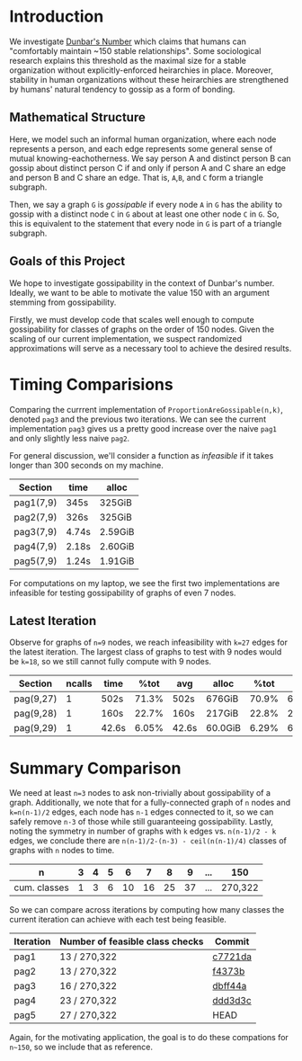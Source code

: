 
# Introduction 

We investigate [Dunbar's Number](https://en.wikipedia.org/wiki/Dunbar%27s_number) which claims that humans can "comfortably maintain ~150 stable relationships".  Some sociological research explains this threshold as the maximal size for a stable organization without explicitly-enforced heirarchies in place.  Moreover, stability in human organizations without these heirarchies are strengthened by humans' natural tendency to gossip as a form of bonding.

## Mathematical Structure

Here, we model such an informal human organization, where each node represents a person, and each edge represents some general sense of mutual knowing-eachotherness.  We say person A and distinct person B can gossip about distinct person C if and only if person A and C share an edge and person B and C share an edge.  That is, `A`,`B`, and `C` form a triangle subgraph.

Then, we say a graph `G` is *gossipable* if every node `A` in `G` has the ability to gossip with a distinct node `C` in `G` about at least one other node `C` in `G`. 
So, this is equivalent to the statement that every node in `G` is part of a triangle subgraph.

## Goals of this Project
We hope to investigate gossipability in the context of Dunbar's number.  Ideally, we want to be able to motivate the value 150 with an argument stemming from gossipability.  

Firstly, we must develop code that scales well enough to compute gossipability for classes of graphs on the order of 150 nodes.  Given the scaling of our current implementation, we suspect randomized approximations will serve as a necessary tool to achieve the desired results.


# Timing Comparisions
Comparing the currrent implementation of `ProportionAreGossipable(n,k)`, denoted `pag3` and the previous two iterations.
We can see the current implementation `pag3` gives us a pretty good increase over the naive `pag1` and only slightly less naive `pag2`.

For general discussion, we'll consider a function as  *infeasible* if it takes longer than 300 seconds on my machine.

 Section   |  time |   alloc 
 ----------|-------|---------
 pag1(7,9) |  345s |  325GiB 
 pag2(7,9) |  326s |  325GiB 
 pag3(7,9) | 4.74s | 2.59GiB 
 pag4(7,9) | 2.18s | 2.60GiB 
 pag5(7,9) | 1.24s | 1.91GiB

For computations on my laptop, we see the first two implementations are infeasible for testing gossipability of graphs of even 7 nodes.


## Latest Iteration

Observe for graphs of `n=9` nodes, we reach infeasibility with `k=27` edges for the latest iteration.  The largest class of graphs to test with 9 nodes would be `k=18`, so we still cannot fully compute with 9 nodes.

Section |    ncalls |    time |  %tot |    avg |    alloc |  %tot |     avg
-|-|-|-|-|-|-|--------------------------------------------------------------------
pag(9,27) |       1 |    502s | 71.3% |   502s |   676GiB | 70.9% |  676GiB
pag(9,28) |       1 |    160s | 22.7% |   160s |   217GiB | 22.8% |  217GiB
pag(9,29) |       1 |   42.6s | 6.05% |  42.6s |  60.0GiB | 6.29% | 60.0GiB

# Summary Comparison

We need at least `n=3` nodes to ask non-trivially about gossipability of a graph.  Additionally, we note that for a fully-connected graph of `n` nodes and `k=n(n-1)/2` edges, each node has `n-1` edges connected to it, so we can safely remove `n-3` of those while still guaranteeing gossipability.  Lastly, noting the symmetry in number of graphs with `k` edges vs. `n(n-1)/2 - k` edges, we conclude there are `n(n-1)/2-(n-3) - ceil(n(n-1)/4)` classes of graphs with `n` nodes to time.


n            | 3| 4| 5| 6| 7| 8| 9|...|150
-------------|--|--|--|--|--|--|--|---|-------
cum. classes | 1| 3| 6|10|16|25|37|...|270,322


So we can compare across iterations by computing how many classes the current iteration can achieve with each test being feasible.

Iteration | Number of feasible class checks| Commit
----------|--------------------------------|--------
pag1      | 13 / 270,322                   | [c7721da](https://github.com/bkaperick/Dunbar/commit/c7721da)
pag2      | 13 / 270,322                   | [f4373b](https://github.com/bkaperick/Dunbar/commit/f4373b)
pag3      | 16 / 270,322                   | [dbff44a](https://github.com/bkaperick/Dunbar/commit/dbff44a)
pag4      | 23 / 270,322                   | [ddd3d3c](https://github.com/bkaperick/Dunbar/commit/ddd3d3c)
pag5      | 27 / 270,322                   | HEAD

Again, for the motivating application, the goal is to do these compations for `n~150`, so we include that as reference.

